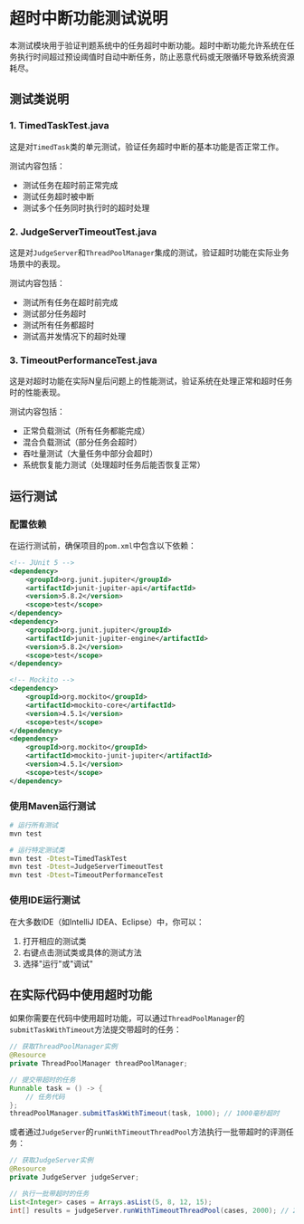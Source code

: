 # 超时中断功能测试说明

本测试模块用于验证判题系统中的任务超时中断功能。超时中断功能允许系统在任务执行时间超过预设阈值时自动中断任务，防止恶意代码或无限循环导致系统资源耗尽。

## 测试类说明

### 1. TimedTaskTest.java

这是对`TimedTask`类的单元测试，验证任务超时中断的基本功能是否正常工作。

测试内容包括：
- 测试任务在超时前正常完成
- 测试任务超时被中断
- 测试多个任务同时执行时的超时处理

### 2. JudgeServerTimeoutTest.java

这是对`JudgeServer`和`ThreadPoolManager`集成的测试，验证超时功能在实际业务场景中的表现。

测试内容包括：
- 测试所有任务在超时前完成
- 测试部分任务超时
- 测试所有任务都超时
- 测试高并发情况下的超时处理

### 3. TimeoutPerformanceTest.java

这是对超时功能在实际N皇后问题上的性能测试，验证系统在处理正常和超时任务时的性能表现。

测试内容包括：
- 正常负载测试（所有任务都能完成）
- 混合负载测试（部分任务会超时）
- 吞吐量测试（大量任务中部分会超时）
- 系统恢复能力测试（处理超时任务后能否恢复正常）

## 运行测试

### 配置依赖

在运行测试前，确保项目的`pom.xml`中包含以下依赖：

```xml
<!-- JUnit 5 -->
<dependency>
    <groupId>org.junit.jupiter</groupId>
    <artifactId>junit-jupiter-api</artifactId>
    <version>5.8.2</version>
    <scope>test</scope>
</dependency>
<dependency>
    <groupId>org.junit.jupiter</groupId>
    <artifactId>junit-jupiter-engine</artifactId>
    <version>5.8.2</version>
    <scope>test</scope>
</dependency>

<!-- Mockito -->
<dependency>
    <groupId>org.mockito</groupId>
    <artifactId>mockito-core</artifactId>
    <version>4.5.1</version>
    <scope>test</scope>
</dependency>
<dependency>
    <groupId>org.mockito</groupId>
    <artifactId>mockito-junit-jupiter</artifactId>
    <version>4.5.1</version>
    <scope>test</scope>
</dependency>
```

### 使用Maven运行测试

```bash
# 运行所有测试
mvn test

# 运行特定测试类
mvn test -Dtest=TimedTaskTest
mvn test -Dtest=JudgeServerTimeoutTest
mvn test -Dtest=TimeoutPerformanceTest
```

### 使用IDE运行测试

在大多数IDE（如IntelliJ IDEA、Eclipse）中，你可以：
1. 打开相应的测试类
2. 右键点击测试类或具体的测试方法
3. 选择"运行"或"调试"

## 在实际代码中使用超时功能

如果你需要在代码中使用超时功能，可以通过`ThreadPoolManager`的`submitTaskWithTimeout`方法提交带超时的任务：

```java
// 获取ThreadPoolManager实例
@Resource
private ThreadPoolManager threadPoolManager;

// 提交带超时的任务
Runnable task = () -> {
    // 任务代码
};
threadPoolManager.submitTaskWithTimeout(task, 1000); // 1000毫秒超时
```

或者通过`JudgeServer`的`runWithTimeoutThreadPool`方法执行一批带超时的评测任务：

```java
// 获取JudgeServer实例
@Resource
private JudgeServer judgeServer;

// 执行一批带超时的任务
List<Integer> cases = Arrays.asList(5, 8, 12, 15);
int[] results = judgeServer.runWithTimeoutThreadPool(cases, 2000); // 2000毫秒超时
``` 